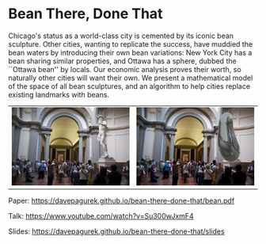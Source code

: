 # Bean There, Done That

Chicago's status as a world-class city is cemented by its iconic bean sculpture. Other cities, wanting to replicate the success, have muddied the bean waters by introducing their own bean variations: New York City has a bean sharing similar properties, and Ottawa has a sphere, dubbed the ``Ottawa bean'' by locals. Our economic analysis proves their worth, so naturally other cities will want their own. We present a mathematical model of the space of all bean sculptures, and an algorithm to help cities replace existing landmarks with beans.

<table>
<tr>
<td>
<img src="./paper/img/david-tourists.jpg" />
</td>
<td>
<img src="./paper/img/david-tourists-bean.jpg" />
</td>
</tr>
</table>

Paper: https://davepagurek.github.io/bean-there-done-that/bean.pdf

Talk: https://www.youtube.com/watch?v=Su300wJxmF4

Slides: https://davepagurek.github.io/bean-there-done-that/slides
